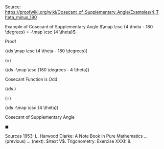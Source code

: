 # 

Source: https://proofwiki.org/wiki/Cosecant_of_Supplementary_Angle/Examples/4_Theta_minus_180

Example of Cosecant of Supplementary Angle
$\map \csc {4 \theta - 180 \degrees} = -\map \csc {4 \theta}$


Proof













\(\ds \map \csc {4 \theta - 180 \degrees}\)

\(=\)







\(\ds -\map \csc {180 \degrees - 4 \theta}\)





Cosecant Function is Odd














\(\ds \)

\(=\)







\(\ds -\map \csc {4 \theta}\)





Cosecant of Supplementary Angle



$\blacksquare$


Sources
1953: L. Harwood Clarke: A Note Book in Pure Mathematics ... (previous) ... (next): $\text V$. Trigonometry: Exercise $\text {XXXI}$: $8.$





